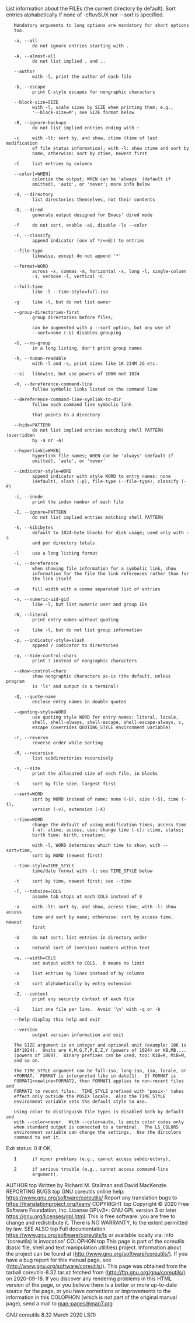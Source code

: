  List information about the FILEs (the current directory by default).
       Sort entries alphabetically if none of -cftuvSUX nor --sort is
       specified.

       Mandatory arguments to long options are mandatory for short options
       too.

       -a, --all
              do not ignore entries starting with .

       -A, --almost-all
              do not list implied . and ..

       --author
              with -l, print the author of each file

       -b, --escape
              print C-style escapes for nongraphic characters

       --block-size=SIZE
              with -l, scale sizes by SIZE when printing them; e.g.,
              '--block-size=M'; see SIZE format below

       -B, --ignore-backups
              do not list implied entries ending with ~

       -c     with -lt: sort by, and show, ctime (time of last modification
              of file status information); with -l: show ctime and sort by
              name; otherwise: sort by ctime, newest first

       -C     list entries by columns

       --color[=WHEN]
              colorize the output; WHEN can be 'always' (default if
              omitted), 'auto', or 'never'; more info below

       -d, --directory
              list directories themselves, not their contents

       -D, --dired
              generate output designed for Emacs' dired mode

       -f     do not sort, enable -aU, disable -ls --color

       -F, --classify
              append indicator (one of */=>@|) to entries

       --file-type
              likewise, except do not append '*'

       --format=WORD
              across -x, commas -m, horizontal -x, long -l, single-column
              -1, verbose -l, vertical -C

       --full-time
              like -l --time-style=full-iso

       -g     like -l, but do not list owner

       --group-directories-first
              group directories before files;

              can be augmented with a --sort option, but any use of
              --sort=none (-U) disables grouping

       -G, --no-group
              in a long listing, don't print group names

       -h, --human-readable
              with -l and -s, print sizes like 1K 234M 2G etc.

       --si   likewise, but use powers of 1000 not 1024

       -H, --dereference-command-line
              follow symbolic links listed on the command line

       --dereference-command-line-symlink-to-dir
              follow each command line symbolic link

              that points to a directory

       --hide=PATTERN
              do not list implied entries matching shell PATTERN (overridden
              by -a or -A)

       --hyperlink[=WHEN]
              hyperlink file names; WHEN can be 'always' (default if
              omitted), 'auto', or 'never'

       --indicator-style=WORD
              append indicator with style WORD to entry names: none
              (default), slash (-p), file-type (--file-type), classify (-F)

       -i, --inode
              print the index number of each file

       -I, --ignore=PATTERN
              do not list implied entries matching shell PATTERN

       -k, --kibibytes
              default to 1024-byte blocks for disk usage; used only with -s
              and per directory totals

       -l     use a long listing format

       -L, --dereference
              when showing file information for a symbolic link, show
              information for the file the link references rather than for
              the link itself

       -m     fill width with a comma separated list of entries

       -n, --numeric-uid-gid
              like -l, but list numeric user and group IDs

       -N, --literal
              print entry names without quoting

       -o     like -l, but do not list group information

       -p, --indicator-style=slash
              append / indicator to directories

       -q, --hide-control-chars
              print ? instead of nongraphic characters

       --show-control-chars
              show nongraphic characters as-is (the default, unless program
              is 'ls' and output is a terminal)

       -Q, --quote-name
              enclose entry names in double quotes

       --quoting-style=WORD
              use quoting style WORD for entry names: literal, locale,
              shell, shell-always, shell-escape, shell-escape-always, c,
              escape (overrides QUOTING_STYLE environment variable)

       -r, --reverse
              reverse order while sorting

       -R, --recursive
              list subdirectories recursively

       -s, --size
              print the allocated size of each file, in blocks

       -S     sort by file size, largest first

       --sort=WORD
              sort by WORD instead of name: none (-U), size (-S), time (-t),
              version (-v), extension (-X)

       --time=WORD
              change the default of using modification times; access time
              (-u): atime, access, use; change time (-c): ctime, status;
              birth time: birth, creation;

              with -l, WORD determines which time to show; with --sort=time,
              sort by WORD (newest first)

       --time-style=TIME_STYLE
              time/date format with -l; see TIME_STYLE below

       -t     sort by time, newest first; see --time

       -T, --tabsize=COLS
              assume tab stops at each COLS instead of 8

       -u     with -lt: sort by, and show, access time; with -l: show access
              time and sort by name; otherwise: sort by access time, newest
              first

       -U     do not sort; list entries in directory order

       -v     natural sort of (version) numbers within text

       -w, --width=COLS
              set output width to COLS.  0 means no limit

       -x     list entries by lines instead of by columns

       -X     sort alphabetically by entry extension

       -Z, --context
              print any security context of each file

       -1     list one file per line.  Avoid '\n' with -q or -b

       --help display this help and exit

       --version
              output version information and exit

       The SIZE argument is an integer and optional unit (example: 10K is
       10*1024).  Units are K,M,G,T,P,E,Z,Y (powers of 1024) or KB,MB,...
       (powers of 1000).  Binary prefixes can be used, too: KiB=K, MiB=M,
       and so on.

       The TIME_STYLE argument can be full-iso, long-iso, iso, locale, or
       +FORMAT.  FORMAT is interpreted like in date(1).  If FORMAT is
       FORMAT1<newline>FORMAT2, then FORMAT1 applies to non-recent files and
       FORMAT2 to recent files.  TIME_STYLE prefixed with 'posix-' takes
       effect only outside the POSIX locale.  Also the TIME_STYLE
       environment variable sets the default style to use.

       Using color to distinguish file types is disabled both by default and
       with --color=never.  With --color=auto, ls emits color codes only
       when standard output is connected to a terminal.  The LS_COLORS
       environment variable can change the settings.  Use the dircolors
       command to set it.

   Exit status:
       0      if OK,

       1      if minor problems (e.g., cannot access subdirectory),

       2      if serious trouble (e.g., cannot access command-line
              argument).
AUTHOR         top
       Written by Richard M. Stallman and David MacKenzie.
REPORTING BUGS         top
       GNU coreutils online help: <https://www.gnu.org/software/coreutils/>
       Report any translation bugs to <https://translationproject.org/team/>
COPYRIGHT         top
       Copyright © 2020 Free Software Foundation, Inc.  License GPLv3+: GNU
       GPL version 3 or later <https://gnu.org/licenses/gpl.html>.
       This is free software: you are free to change and redistribute it.
       There is NO WARRANTY, to the extent permitted by law.
SEE ALSO         top
       Full documentation <https://www.gnu.org/software/coreutils/ls>
       or available locally via: info '(coreutils) ls invocation'
COLOPHON         top
       This page is part of the coreutils (basic file, shell and text
       manipulation utilities) project.  Information about the project can
       be found at ⟨http://www.gnu.org/software/coreutils/⟩.  If you have a
       bug report for this manual page, see
       ⟨http://www.gnu.org/software/coreutils/⟩.  This page was obtained
       from the tarball coreutils-8.32.tar.xz fetched from
       ⟨http://ftp.gnu.org/gnu/coreutils/⟩ on 2020-09-18.  If you discover
       any rendering problems in this HTML version of the page, or you
       believe there is a better or more up-to-date source for the page, or
       you have corrections or improvements to the information in this
       COLOPHON (which is not part of the original manual page), send a mail
       to man-pages@man7.org

GNU coreutils 8.32               March 2020                            LS(1)

